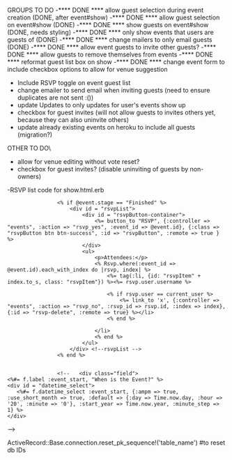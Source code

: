 GROUPS TO DO
-**** DONE **** allow guest selection during event creation (DONE, after event#show)
-**** DONE **** allow guest selection on event#show (DONE)
-**** DONE **** show guests on event#show (DONE, needs styling)
-**** DONE **** only show events that users are guests of (DONE)
-**** DONE **** change mailers to only email guests (DONE)
-**** DONE **** allow event guests to invite other guests?
-**** DONE **** allow guests to remove themselves from events
-**** DONE **** reformat guest list box on show
-**** DONE **** change event form to include checkbox options to allow for venue suggestion
- Include RSVP toggle on event guest list
- change emailer to send email when inviting guests (need to ensure duplicates are not sent :())
- update Updates to only updates for user's events show up
- checkbox for guest invites (will not allow guests to invites others yet, because they can also uninvite others)
- update already existing events on heroku to include all guests (migration?)

OTHER TO DO\
- allow for venue editing without vote reset?
- checkbox for guest invites? (disable uninviting of guests by non-owners)





-RSVP list code for show.html.erb

					<% if @event.stage == "Finished" %>
						<div id = "rsvpList">
							<div id = "rsvpButton-container">
								<%= button_to "RSVP", {:controller => "events", :action => "rsvp_yes", :event_id => @event.id}, {:class => "rsvpButton btn btn-success", :id => "rsvpButton", :remote => true } %>
							</div>
							<ul>
								<p>Attendees:</p>
								<% Rsvp.where(:event_id => @event.id).each_with_index do |rsvp, index| %>
									<%= tag(:li, {id: "rsvpItem" + index.to_s, class: "rsvpItem"}) %><%= rsvp.user.username %>

									<% if rsvp.user == current_user %>
										<%= link_to 'x', {:controller => "events", :action => "rsvp_no", :rsvp_id => rsvp.id, :index => index}, {:id => "rsvp-delete", :remote => true} %></li>
									<% end %>

								</li>
								<% end %>
							</ul>
						</div> <!--rsvpList -->
					<% end %>


					<!--   <div class="field">
    <%#= f.label :event_start, "When is the Event?" %>
    <div id = "datetime_select">
       <%#= f.datetime_select :event_start, {:ampm => true, :use_short_month => true, :default => {:day => Time.now.day, :hour => '20', :minute => '0'}, :start_year => Time.now.year, :minute_step => 1} %>
    </div>
  </div> -->

  ActiveRecord::Base.connection.reset_pk_sequence!('table_name') #to reset db IDs


